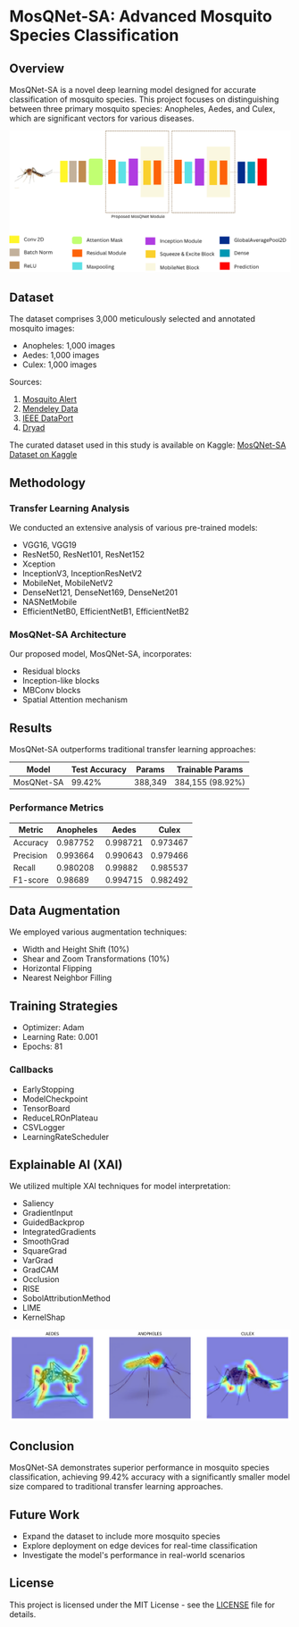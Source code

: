 # MosQNet-SA: Advanced Mosquito Species Classification

## Overview

MosQNet-SA is a novel deep learning model designed for accurate classification of mosquito species. This project focuses on distinguishing between three primary mosquito species: Anopheles, Aedes, and Culex, which are significant vectors for various diseases.

![MosQNet-SA Architecture](figures/MosQNet_Model_Architecture.png)

## Dataset

The dataset comprises 3,000 meticulously selected and annotated mosquito images:

- Anopheles: 1,000 images
- Aedes: 1,000 images
- Culex: 1,000 images

Sources:
1. [Mosquito Alert](https://www.mosquitoalert.com/en/mosquito-images-dataset/)
2. [Mendeley Data](https://data.mendeley.com/datasets/88s6fvgg2p/4)
3. [IEEE DataPort](https://ieee-dataport.org/open-access/image-dataset-aedes-and-culex-mosquito-species)
4. [Dryad](https://datadryad.org/stash/dataset/doi:10.5061/dryad.z08kprr92)

The curated dataset used in this study is available on Kaggle:
[MosQNet-SA Dataset on Kaggle](https://www.kaggle.com/datasets/masud1901/mosquito-dataset-for-classification-cnn/data)


## Methodology

### Transfer Learning Analysis

We conducted an extensive analysis of various pre-trained models:

- VGG16, VGG19
- ResNet50, ResNet101, ResNet152
- Xception
- InceptionV3, InceptionResNetV2
- MobileNet, MobileNetV2
- DenseNet121, DenseNet169, DenseNet201
- NASNetMobile
- EfficientNetB0, EfficientNetB1, EfficientNetB2

### MosQNet-SA Architecture

Our proposed model, MosQNet-SA, incorporates:

- Residual blocks
- Inception-like blocks
- MBConv blocks
- Spatial Attention mechanism


## Results

MosQNet-SA outperforms traditional transfer learning approaches:

| Model      | Test Accuracy | Params   | Trainable Params |
|------------|---------------|----------|------------------|
| MosQNet-SA | 99.42%        | 388,349  | 384,155 (98.92%) |

### Performance Metrics

| Metric    | Anopheles | Aedes    | Culex    |
|-----------|-----------|----------|----------|
| Accuracy  | 0.987752  | 0.998721 | 0.973467 |
| Precision | 0.993664  | 0.990643 | 0.979466 |
| Recall    | 0.980208  | 0.99882  | 0.985537 |
| F1-score  | 0.98689   | 0.994715 | 0.982492 |

## Data Augmentation

We employed various augmentation techniques:

- Width and Height Shift (10%)
- Shear and Zoom Transformations (10%)
- Horizontal Flipping
- Nearest Neighbor Filling

## Training Strategies

- Optimizer: Adam
- Learning Rate: 0.001
- Epochs: 81

### Callbacks

- EarlyStopping
- ModelCheckpoint
- TensorBoard
- ReduceLROnPlateau
- CSVLogger
- LearningRateScheduler

## Explainable AI (XAI)

We utilized multiple XAI techniques for model interpretation:

- Saliency
- GradientInput
- GuidedBackprop
- IntegratedGradients
- SmoothGrad
- SquareGrad
- VarGrad
- GradCAM
- Occlusion
- RISE
- SobolAttributionMethod
- LIME
- KernelShap

![XAI Example](figures/Gradcam.png)

## Conclusion

MosQNet-SA demonstrates superior performance in mosquito species classification, achieving 99.42% accuracy with a significantly smaller model size compared to traditional transfer learning approaches.

## Future Work

- Expand the dataset to include more mosquito species
- Explore deployment on edge devices for real-time classification
- Investigate the model's performance in real-world scenarios

<!-- ## Citation -->

<!-- If you use this work in your research, please cite: -->
<!-- 
```
@article{YourName2024MosQNetSA,
  title={MosQNet-SA: Advanced Deep Learning for Mosquito Species Classification},
  author={Your Name},
  journal={arXiv preprint arXiv:XXXX.XXXXX},
  year={2024}
}
``` -->

## License

This project is licensed under the MIT License - see the [LICENSE](LICENSE) file for details.
